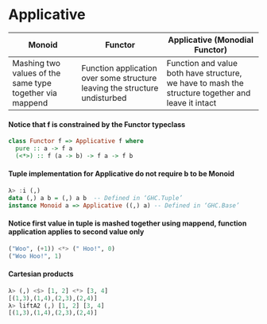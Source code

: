# Applicative

| Monoid | Functor | Applicative (Monodial Functor) |
| --- | --- | --- |
| Mashing two values of the same type together via mappend | Function application over some structure leaving the structure undisturbed | Function and value both have structure, we have to mash the structure together and leave it intact |

#### Notice that f is constrained by the Functor typeclass
```haskell
class Functor f => Applicative f where
  pure :: a -> f a
  (<*>) :: f (a -> b) -> f a -> f b
```

#### Tuple implementation for Applicative do not require b to be Monoid
```haskell
λ> :i (,)
data (,) a b = (,) a b 	-- Defined in ‘GHC.Tuple’
instance Monoid a => Applicative ((,) a) -- Defined in ‘GHC.Base’
```

#### Notice first value in tuple is mashed together using mappend, function application applies to second value only
```haskell
("Woo", (+1)) <*> (" Hoo!", 0)
("Woo Hoo!", 1)
```

#### Cartesian products
```haskell
λ> (,) <$> [1, 2] <*> [3, 4]
[(1,3),(1,4),(2,3),(2,4)]
λ> liftA2 (,) [1, 2] [3, 4]
[(1,3),(1,4),(2,3),(2,4)]
```
